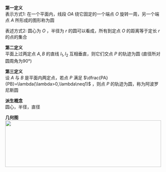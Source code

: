**第一定义**  
表示方式1: 在一个平面内，线段 $OA$ 绕它固定的一个端点 $O$ 旋转一周，另一个端点 $A$ 所形成的图形称为圆  
  
表述方式2: 圆心为 $O$ ，半径为 $r$ 的圆可以看成，所有到定点 $O$ 的距离等于定长 $r$ 的点的集合  
  
**第二定义**  
平面上过两定点 $A,B$ 的直线 $l_1,l_2$ 互相垂直，则它们交点 $P$ 的轨迹为圆 (直径所对圆周角为90°)  
  
**第三定义**  
设 $A$ 与 $B$ 是平面内两定点，若点 $P$ 满足 $\dfrac{PA}{PB}=\lambda(\lambda>0,\lambda\neq1)$ ，则点 $P$ 的轨迹为圆，称为阿波罗尼斯圆  
  
**派生概念**  
圆心，半径，直径  
  
**几何图**  
<img src="E:\Math\work_space\math\005-入门课程-解析几何\098 resources\圆的三个定义.jpg" width="500px" height="150px" align="left"/>  
